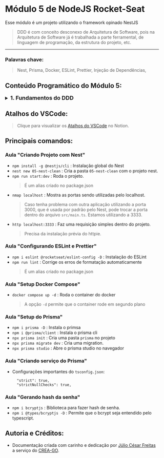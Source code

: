 # Módulo 5 de NodeJS Rocket-Seat

Esse módulo é um projeto utilizando o framework opinado NestJS
  > DDD é com conceito desconexo de Arquitetura de Software, pois na Arquitetura de Software já é trabalhada a parte ferramental, de linguagem de programação, da estrutura do projeto, etc.

___
### Palavras chave:
>Nest, Prisma, Docker, ESLint, Prettier, Injeção de Dependências, 

## Conteúdo Programático do Módulo 5:

<details style="font-size: 16px">
<summary><strong style="font-size: 18px">1. Fundamentos do DDD</strong></summary>

  ---

  + Design de software e DDD
  + Entidades e casos de uso
  + Primeiro caso de uso
  + Mapeando relacionamentos
  + Value Object de slug
  + Classe base de entidades
  + Classe base de entidades
  + ID das entidades
  + Mapeando propriedades
  + Abstraindo criação de entidades
  + Getters & Setters das entidades
  + Path aliases e Vitest globals

  ---
</details>

## Atalhos do VSCode:

>Clique para visualizar os [Atalhos do VSCode](https://silicon-chips-f58.notion.site/VsCode-Shortcuts-Atalhos-4ced0388660c4f1c93b410765c0a44cd) no Notion.

## Principais comandos:

### Aula "Criando Projeto com Nest"

+ `npm install -g @nestjs/cli` : Instalação global do Nest
+ `nest new 05-nest-clean` : Cria a pasta `05-nest-clean` com o projeto nest.
+ `npm run start:dev` : Roda o projeto.
  >É um alias criado no package.json
+ `nmap localhost` : Mostra as portas sendo utilizadas pelo localhost.
  >Caso tenha problema com outra aplicação utilizando a porta 3000, que é usada por padrão pelo Nest, pode trocar a porta dentro do arquivo `src/main.ts`. Estamos utilizando a 3333.
+ `http localhost:3333` : Faz uma requisição simples dentro do projeto.
  >Precisa da instalação prévia do httpie.

### Aula "Configurando ESLint e Prettier"

+ `npm i eslint @rocketseat/eslint-config -D` : Instalação do ESLint
+ `npm run lint` : Corrige os erros de formatação automaticamente
  >É um alias criado no package.json

### Aula "Setup Docker Compose"

+ `docker compose up -d` : Roda o container do docker
  >A opção `-d` permite que o container rode em segundo plano

### Aula "Setup do Prisma"

+ `npm i prisma -D` : Instala o primsa
+ `npm i @prisma/client` : Instala o prisma cli
+ `npx prisma init` : Cria uma pasta `prisma` no projeto
+ `npx prisma migrate dev` : Cria uma migration.
+ `npx prisma studio` : Abre o prisma studio no navegador

### Aula "Criando serviço do Prisma"

+ Configurações importantes do `tsconfig.json`:
  >
  ```
    "strict": true,
    "strictNullChecks": true,
  ```

### Aula "Gerando hash da senha"

+ `npm i bcryptjs` : Biblioteca para fazer hash de senha.
+ `npm i @types/bcryptjs -D` : Permite que o bcrypt seja entendido pelo typescript.

## Autoria e Créditos:

+ Documentação criada com carinho e dedicação por [Júlio César Freitas](https://github.com/juliofreitasbm) a serviço do [CREA-GO](https://www.creago.org.br/).